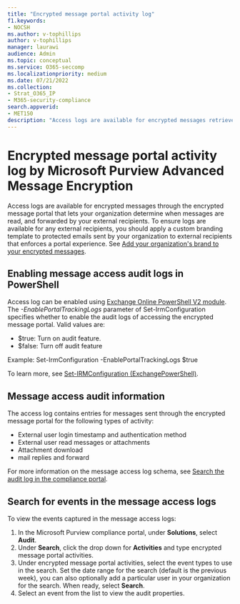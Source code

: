 ```yaml
---
title: "Encrypted message portal activity log"
f1.keywords:
- NOCSH
ms.author: v-tophillips
author: v-tophillips
manager: laurawi
audience: Admin
ms.topic: conceptual
ms.service: O365-seccomp
ms.localizationpriority: medium
ms.date: 07/21/2022
ms.collection: 
- Strat_O365_IP
- M365-security-compliance
search.appverid:
- MET150
description: "Access logs are available for encrypted messages retrieved through the encrypted message portal."
---
```


# Encrypted message portal activity log by Microsoft Purview Advanced Message Encryption

Access logs are available for encrypted messages through the encrypted message portal that lets your organization determine when messages are read, and forwarded by your external recipients. To ensure logs are available for any external recipients, you should apply a custom branding template to protected emails sent by your organization to external recipients that enforces a portal experience. See [Add your organization's brand to your encrypted messages](add-your-organization-brand-to-encrypted-messages.md).

## Enabling message access audit logs in PowerShell

Access log can be enabled using [Exchange Online PowerShell V2 module](/powershell/exchange/connect-to-exchange-online-powershell?view=exchange-ps). The *-EnablePortalTrackingLogs* parameter of Set-IrmConfiguration specifies whether to enable the audit logs of accessing the encrypted message portal. Valid values are:

- $true: Turn on audit feature.
- $false: Turn off audit feature

Example: Set-IrmConfiguration -EnablePortalTrackingLogs $true

To learn more, see [Set-IRMConfiguration (ExchangePowerShell)](/powershell/module/exchange/set-irmconfiguration).

## Message access audit information

The access log contains entries for messages sent through the encrypted message portal for the following types of activity:

- External user login timestamp and authentication method
- External user read messages or attachments
- Attachment download
- mail replies and forward

For more information on the message access log schema, see [Search the audit log in the compliance portal](search-the-audit-log-in-security-and-compliance.md#encrypted-message-portal-activities).

## Search for events in the message access logs

To view the events captured in the message access logs:

1. In the Microsoft Purview compliance portal, under **Solutions**, select **Audit**.
1. Under **Search**, click the drop down for **Activities** and type encrypted message portal activities.
1. Under encrypted message portal activities, select the event types to use in the search. Set the date range for the search (default is the previous week), you can also optionally add a particular user in your organization for the search. When ready, select **Search**.
1. Select an event from the list to view the audit properties.
